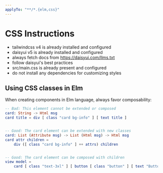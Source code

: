 ```yaml
---
applyTo: "**/*.{elm,css}"
---
```


# CSS Instructions

- tailwindcss v4 is already installed and configured
- daisyui v5 is already installed and configured
- always fetch docs from https://daisyui.com/llms.txt
- follow daisyui's best practices
- src/main.css is already present and configured
- do not install any dependencies for customizing styles

## Using CSS classes in Elm

When creating components in Elm language, always favor composability:

```elm
-- Bad: This element cannot be extended or composed
card: String -> Html msg
card title = div [ class "card bg-info" ] [ text title ]


-- Good: The card element can be extended with new classes
card: List (Attribute msg) -> List (Html msg) -> Html msg
card attr children =
    div ([ class "card bg-info" ] ++ attrs) children


-- Good: The card element can be composed with children
view model =
    card [ class "text-3xl" ] [ button [ class "button" ] [ text "Button" ] ]
```
